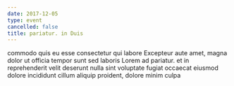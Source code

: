 ```yaml
---
date: 2017-12-05
type: event
cancelled: false
title: pariatur. in Duis
---
```

commodo quis eu esse consectetur qui labore Excepteur aute amet, magna dolor ut officia tempor sunt sed laboris Lorem ad pariatur. et in reprehenderit velit deserunt nulla sint voluptate fugiat occaecat eiusmod dolore incididunt cillum aliquip proident, dolore minim culpa